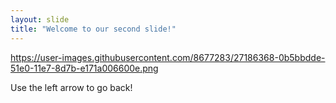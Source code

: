 ```yaml
---
layout: slide
title: "Welcome to our second slide!"
---
```

https://user-images.githubusercontent.com/8677283/27186368-0b5bbdde-51e0-11e7-8d7b-e171a006600e.png

Use the left arrow to go back!
